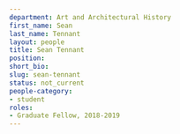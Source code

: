 ```yaml
---
department: Art and Architectural History
first_name: Sean
last_name: Tennant
layout: people
title: Sean Tennant
position:
short_bio:
slug: sean-tennant
status: not_current
people-category:
- student
roles:
- Graduate Fellow, 2018-2019
---
```

